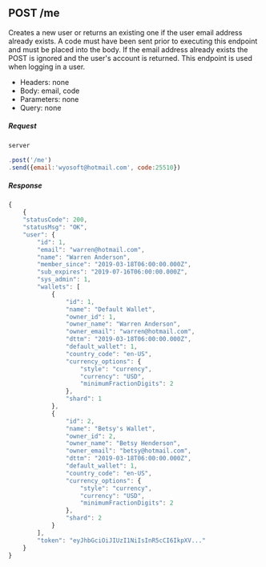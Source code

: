 
## POST /me
Creates a new user or returns an existing one if the user email address already exists. A code must have been sent prior to executing this endpoint and must be placed into the body. If the email address already exists 
the POST is ignored and the user's account is returned. This endpoint is used when logging in a user.  

- Headers: none
- Body: email, code
- Parameters: none
- Query: none

##### Request
```javascript
server

.post('/me')
.send({email:'wyosoft@hotmail.com', code:25510})
```

##### Response
```javascript
{
    {
    "statusCode": 200,
    "statusMsg": "OK",
    "user": {
        "id": 1,
        "email": "warren@hotmail.com",
        "name": "Warren Anderson",
        "member_since": "2019-03-18T06:00:00.000Z",
        "sub_expires": "2019-07-16T06:00:00.000Z",
        "sys_admin": 1,
        "wallets": [
            {
                "id": 1,
                "name": "Default Wallet",
                "owner_id": 1,
                "owner_name": "Warren Anderson",
                "owner_email": "warren@hotmail.com",
                "dttm": "2019-03-18T06:00:00.000Z",
                "default_wallet": 1,
                "country_code": "en-US",
                "currency_options": {
                    "style": "currency",
                    "currency": "USD",
                    "minimumFractionDigits": 2
                },
                "shard": 1
            },
            {
                "id": 2,
                "name": "Betsy's Wallet",
                "owner_id": 2,
                "owner_name": "Betsy Henderson",
                "owner_email": "betsy@hotmail.com",
                "dttm": "2019-03-18T06:00:00.000Z",
                "default_wallet": 1,
                "country_code": "en-US",
                "currency_options": {
                    "style": "currency",
                    "currency": "USD",
                    "minimumFractionDigits": 2
                },
                "shard": 2
            }
        ],
        "token": "eyJhbGciOiJIUzI1NiIsInR5cCI6IkpXV..."
    }
}


```